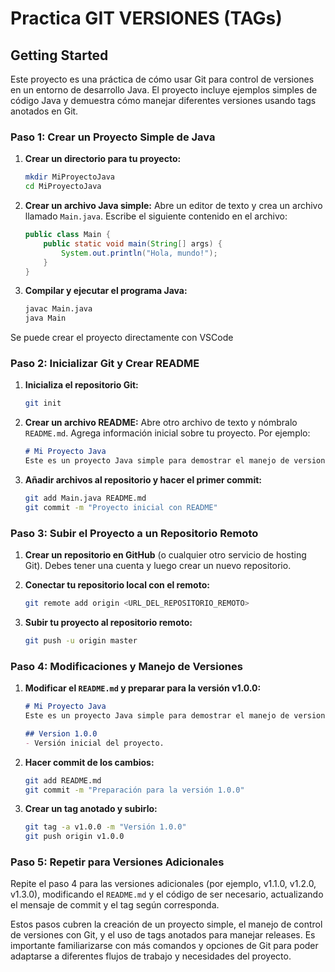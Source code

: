 # Practica GIT VERSIONES (TAGs)


## Getting Started

Este proyecto es una práctica de cómo usar Git para control de versiones en un entorno de desarrollo Java. El proyecto incluye ejemplos simples de código Java y demuestra cómo manejar diferentes versiones usando tags anotados en Git.



### Paso 1: Crear un Proyecto Simple de Java

1. **Crear un directorio para tu proyecto:**
   ```bash
   mkdir MiProyectoJava
   cd MiProyectoJava
   ```

2. **Crear un archivo Java simple:**
   Abre un editor de texto y crea un archivo llamado `Main.java`. Escribe el siguiente contenido en el archivo:
   ```java
   public class Main {
       public static void main(String[] args) {
           System.out.println("Hola, mundo!");
       }
   }
   ```

3. **Compilar y ejecutar el programa Java:**
   ```bash
   javac Main.java
   java Main
   ```

Se puede crear el proyecto directamente con VSCode

### Paso 2: Inicializar Git y Crear README

1. **Inicializa el repositorio Git:**
   ```bash
   git init
   ```

2. **Crear un archivo README:**
   Abre otro archivo de texto y nómbralo `README.md`. Agrega información inicial sobre tu proyecto. Por ejemplo:
   ```markdown
   # Mi Proyecto Java
   Este es un proyecto Java simple para demostrar el manejo de versiones con Git.
   ```

3. **Añadir archivos al repositorio y hacer el primer commit:**
   ```bash
   git add Main.java README.md
   git commit -m "Proyecto inicial con README"
   ```

### Paso 3: Subir el Proyecto a un Repositorio Remoto

1. **Crear un repositorio en GitHub** (o cualquier otro servicio de hosting Git). Debes tener una cuenta y luego crear un nuevo repositorio.

2. **Conectar tu repositorio local con el remoto:**
   ```bash
   git remote add origin <URL_DEL_REPOSITORIO_REMOTO>
   ```

3. **Subir tu proyecto al repositorio remoto:**
   ```bash
   git push -u origin master
   ```

### Paso 4: Modificaciones y Manejo de Versiones

1. **Modificar el `README.md` y preparar para la versión v1.0.0:**
   ```markdown
   # Mi Proyecto Java
   Este es un proyecto Java simple para demostrar el manejo de versiones con Git.

   ## Version 1.0.0
   - Versión inicial del proyecto.
   ```

2. **Hacer commit de los cambios:**
   ```bash
   git add README.md
   git commit -m "Preparación para la versión 1.0.0"
   ```

3. **Crear un tag anotado y subirlo:**
   ```bash
   git tag -a v1.0.0 -m "Versión 1.0.0"
   git push origin v1.0.0
   ```

### Paso 5: Repetir para Versiones Adicionales

Repite el paso 4 para las versiones adicionales (por ejemplo, v1.1.0, v1.2.0, v1.3.0), modificando el `README.md` y el código de ser necesario, actualizando el mensaje de commit y el tag según corresponda.

Estos pasos cubren la creación de un proyecto simple, el manejo de control de versiones con Git, y el uso de tags anotados para manejar releases. Es importante familiarizarse con más comandos y opciones de Git para poder adaptarse a diferentes flujos de trabajo y necesidades del proyecto.